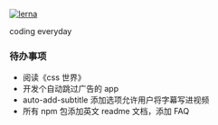 [![lerna](https://img.shields.io/badge/maintained%20with-lerna-cc00ff.svg)](https://lerna.js.org/)

coding everyday

### 待办事项

- 阅读《css 世界》
- 开发个自动跳过广告的 app
- auto-add-subtitle 添加选项允许用户将字幕写进视频
- 所有 npm 包添加英文 readme 文档，添加 FAQ
